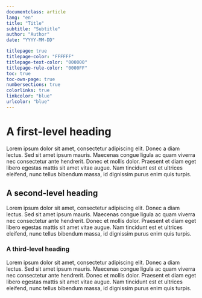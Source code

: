 ```yaml
---
documentclass: article
lang: "en"
title: "Title"
subtitle: "Subtitle"
author: "Author"
date: "YYYY-MM-DD"

titlepage: true
titlepage-color: "FFFFFF"
titlepage-text-color: "000000"
titlepage-rule-color: "0000FF"
toc: true
toc-own-page: true
numbersections: true
colorlinks: true
linkcolor: "blue"
urlcolor: "blue"
---
```


# A first-level heading

Lorem ipsum dolor sit amet, consectetur adipiscing elit. Donec a diam lectus. Sed sit amet ipsum mauris. Maecenas congue ligula ac quam viverra nec consectetur ante hendrerit. Donec et mollis dolor. Praesent et diam eget libero egestas mattis sit amet vitae augue. Nam tincidunt est et ultrices eleifend, nunc tellus bibendum massa, id dignissim purus enim quis turpis.

## A second-level heading

Lorem ipsum dolor sit amet, consectetur adipiscing elit. Donec a diam lectus. Sed sit amet ipsum mauris. Maecenas congue ligula ac quam viverra nec consectetur ante hendrerit. Donec et mollis dolor. Praesent et diam eget libero egestas mattis sit amet vitae augue. Nam tincidunt est et ultrices eleifend, nunc tellus bibendum massa, id dignissim purus enim quis turpis.

### A third-level heading

Lorem ipsum dolor sit amet, consectetur adipiscing elit. Donec a diam lectus. Sed sit amet ipsum mauris. Maecenas congue ligula ac quam viverra nec consectetur ante hendrerit. Donec et mollis dolor. Praesent et diam eget libero egestas mattis sit amet vitae augue. Nam tincidunt est et ultrices eleifend, nunc tellus bibendum massa, id dignissim purus enim quis turpis.
